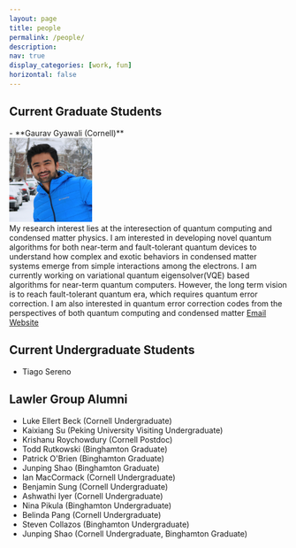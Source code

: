 ```yaml
---
layout: page
title: people
permalink: /people/
description: 
nav: true
display_categories: [work, fun]
horizontal: false
---
```


## Current Graduate Students
<div class="row mt-3">
  <div class="col-sm">
  - **Gaurav Gyawali (Cornell)** <br>
  <img src="/assets/img/Gaurav_Gyawali.jpg" alt="Gaurav Gyawali" width="150"/>
  </div>
  <div class="col-x">
    My research interest lies at the interesection of quantum computing and condensed matter physics. 
    I am interested in developing novel quantum algorithms for both near-term and fault-tolerant quantum devices 
    to understand how complex and exotic behaviors in condensed matter systems emerge from simple interactions 
    among the electrons. I am currently working on variational quantum eigensolver(VQE) based algorithms for 
    near-term quantum computers. However, the long term vision is to reach fault-tolerant quantum era, which 
    requires quantum error correction. I am also interested in quantum error correction codes from the 
    perspectives of both quantum computing and condensed matter <a href="mailto: gg454@cornell.edu">Email</a> <a href="https://www.gauravgyawali.com">Website</a>
  </div>
</div>




## Current Undergraduate Students
- Tiago Sereno




## Lawler Group Alumni
- Luke Ellert Beck (Cornell Undergraduate)
- Kaixiang Su (Peking University Visiting Undergraduate)
- Krishanu Roychowdury (Cornell Postdoc)
- Todd Rutkowski (Binghamton Graduate)
- Patrick O'Brien (Binghamton Graduate)
- Junping Shao (Binghamton Graduate)
- Ian MacCormack (Cornell Undergraduate)
- Benjamin Sung (Cornell Undergraduate)
- Ashwathi Iyer (Cornell Undergraduate)
- Nina Pikula (Binghamton Undergraduate)
- Belinda Pang (Cornell Undergraduate)
- Steven Collazos (Binghamton Undergraduate)
- Junping Shao (Cornell Undergraduate, Binghamton Graduate)
